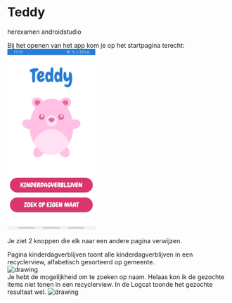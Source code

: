 # Teddy
 herexamen androidstudio


Bij het openen van het app kom je op het startpagina terecht: </br>
<img src="media/startPagina.PNG" alt="drawing" width="200"/> </br>

Je ziet 2 knoppen die elk naar een andere pagina verwijzen.

Pagina kinderdagverblijven toont alle kinderdagverblijven in een recyclerview, alfabetisch gesorteerd op gemeente. </br>
<img src="media/kinderdagverblijven.PNG" alt="drawing" width="200"/> </br>
Je hebt de mogelijkheid om te zoeken op naam. Helaas kon ik de gezochte items niet tonen in een recyclerview. In de Logcat toonde het gezochte resultaat wel.
<img src="media/zoekQuote.PNG" alt="drawing" width="400"/> </br>




